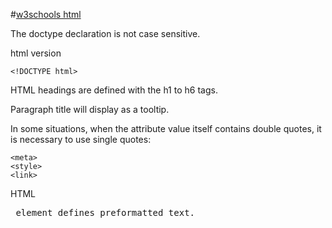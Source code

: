 #[w3schools html](http://www.w3schools.com/html/default.asp)

The doctype declaration is not case sensitive.

html version
```
<!DOCTYPE html>
```
HTML headings are defined with the h1 to h6 tags.

Paragraph title will display as a tooltip.

In some situations, when the attribute value itself contains double quotes, it is necessary to use single quotes:
```
<meta>
<style>
<link>
```
HTML <pre> element defines preformatted text.
